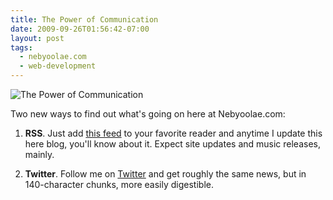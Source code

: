 ```yaml
---
title: The Power of Communication
date: 2009-09-26T01:56:42-07:00
layout: post
tags:
  - nebyoolae.com
  - web-development
---
```

<img src='http://nebyoolae.com/img/blog/twitter_rss.jpg' alt='The Power of Communication' />

Two new ways to find out what's going on here at Nebyoolae.com:

1) **RSS**. Just add [this feed](http://nebyoolae.com/feed.rss) to your favorite reader and anytime I update this here blog, you'll know about it. Expect site updates and music releases, mainly.

2) **Twitter**. Follow me on [Twitter](http://twitter.com/nebyoomuz) and get roughly the same news, but in 140-character chunks, more easily digestible.

<!--more-->

